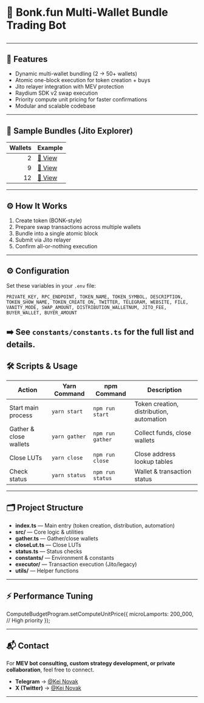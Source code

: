 # 🐶 Bonk.fun Multi-Wallet Bundle Trading Bot
##
---

## 🚀 Features
- Dynamic multi-wallet bundling (2 → 50+ wallets)
- Atomic one-block execution for token creation + buys
- Jito relayer integration with MEV protection
- Raydium SDK v2 swap execution
- Priority compute unit pricing for faster confirmations
- Modular and scalable codebase
---

## 📸 Sample Bundles (Jito Explorer)
| Wallets | Example |
| ------: | :------ |
| 2 | [🔗 View](https://explorer.jito.wtf/bundle/56ac378f193c9b90a4b6d2c52096a2d783653f300c343d59976691b2a6fcb184) |
| 9 | [🔗 View](https://explorer.jito.wtf/bundle/8116172ad6bea279b6873020ac412eb36c9777b311b96ab38c58204637166bf1) |
| 12 | [🔗 View](https://explorer.jito.wtf/bundle/eb6d075d4f3e065d5e127ec76c328e00e08d3608ee858a15fa13a21c8f922d98) |
---

## ⚙️ How It Works
1. Create token (BONK-style)
2. Prepare swap transactions across multiple wallets
3. Bundle into a single atomic block
4. Submit via Jito relayer
5. Confirm all-or-nothing execution
---

## ⚙️ Configuration
Set these variables in your `.env` file:

`PRIVATE_KEY, RPC_ENDPOINT, TOKEN_NAME, TOKEN_SYMBOL, DESCRIPTION, TOKEN_SHOW_NAME, TOKEN_CREATE_ON, TWITTER, TELEGRAM, WEBSITE, FILE, VANITY_MODE, SWAP_AMOUNT, DISTRIBUTION_WALLETNUM, JITO_FEE, BUYER_WALLET, BUYER_AMOUNT`

➡️ See `constants/constants.ts` for the full list and details.
---

## 🛠️ Scripts & Usage
| Action | Yarn Command | npm Command | Description |
| ------ | ------------ | ----------- | ----------- |
| Start main process | `yarn start` | `npm run start` | Token creation, distribution, automation |
| Gather & close wallets | `yarn gather` | `npm run gather` | Collect funds, close wallets |
| Close LUTs | `yarn close` | `npm run close` | Close address lookup tables |
| Check status | `yarn status` | `npm run status` | Wallet & transaction status |
---

## 🗂️ Project Structure
- **index.ts** — Main entry (token creation, distribution, automation)  
- **src/** — Core logic & utilities  
- **gather.ts** — Gather/close wallets  
- **closeLut.ts** — Close LUTs  
- **status.ts** — Status checks  
- **constants/** — Environment & constants  
- **executor/** — Transaction execution (Jito/legacy)  
- **utils/** — Helper functions  

---


## ⚡ Performance Tuning

ComputeBudgetProgram.setComputeUnitPrice({
  microLamports: 200_000, // High priority
});

---

## 📬 Contact  
For **MEV bot consulting, custom strategy development, or private collaboration**, feel free to connect.  

- **Telegram** → [@Kei Novak](https://t.me/Kei4650)
- **X (Twitter)** → [@Kei Novak](https://x.com/kei_4650)  

---